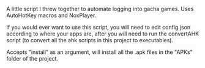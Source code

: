 A little script I threw together to automate logging into gacha games. Uses AutoHotKey macros and NoxPlayer.

If you would ever want to use this script, you will need to edit config.json according to where your apps are, after you will need to run the convertAHK script (to convert all the ahk scripts in this project to executables).

Accepts "install" as an argument, will install all the .apk files in the "APKs" folder of the project.
